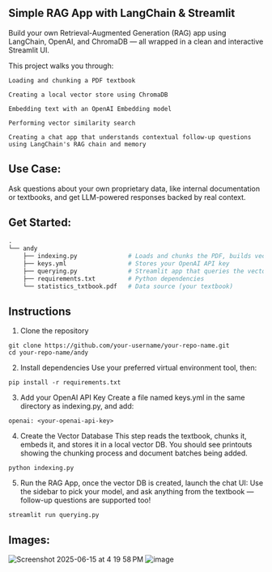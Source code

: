 ## Simple RAG App with LangChain & Streamlit


Build your own Retrieval-Augmented Generation (RAG) app using LangChain, OpenAI, and ChromaDB — all wrapped in a clean and interactive Streamlit UI.

This project walks you through:

    Loading and chunking a PDF textbook 

    Creating a local vector store using ChromaDB

    Embedding text with an OpenAI Embedding model

    Performing vector similarity search 

    Creating a chat app that understands contextual follow-up questions using LangChain's RAG chain and memory 

## Use Case:

Ask questions about your own proprietary data, like internal documentation or textbooks, and get LLM-powered responses backed by real context.

## Get Started:

```graphql
.
└── andy
    ├── indexing.py              # Loads and chunks the PDF, builds vector DB
    ├── keys.yml                 # Stores your OpenAI API key
    ├── querying.py              # Streamlit app that queries the vector DB
    ├── requirements.txt         # Python dependencies
    └── statistics_txtbook.pdf   # Data source (your textbook)


```

## Instructions


1. Clone the repository
```
git clone https://github.com/your-username/your-repo-name.git
cd your-repo-name/andy
```
2. Install dependencies
Use your preferred virtual environment tool, then:
```
pip install -r requirements.txt
```
3. Add your OpenAI API Key
Create a file named keys.yml in the same directory as indexing.py, and add:
```
openai: <your-openai-api-key>
```

4. Create the Vector Database
This step reads the textbook, chunks it, embeds it, and stores it in a local vector DB.
You should see printouts showing the chunking process and document batches being added.
```
python indexing.py
```


5. Run the RAG App, once the vector DB is created, launch the chat UI:
Use the sidebar to pick your model, and ask anything from the textbook — follow-up questions are supported too!
```
streamlit run querying.py
```

## Images:

![Screenshot 2025-06-15 at 4 19 58 PM](https://github.com/user-attachments/assets/0071461c-2e9c-492f-90a9-6dcbd0c92a2c)
![image](https://github.com/user-attachments/assets/5c898fef-14ad-43f5-b6ba-909eb2f949f9)






